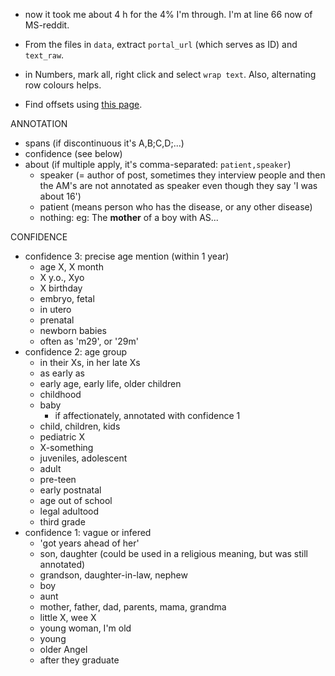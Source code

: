 * now it took me about 4 h for the 4% I'm through. I'm at line 66 now of MS-reddit.


* From the files in `data`, extract `portal_url` (which serves as ID) and `text_raw`.
* in Numbers, mark all, right click and select `wrap text`. Also, alternating row colours helps.
* Find offsets using [this page](https://mothereff.in/byte-counter). 

ANNOTATION   
* spans (if discontinuous it's A,B;C,D;...)
* confidence (see below)
* about (if multiple apply, it's comma-separated: `patient,speaker`)
  * speaker (= author of post, sometimes they interview people and then the AM's are not annotated as speaker even though they say 'I was about 16')
  * patient (means person who has the disease, or any other disease)
  * nothing: eg: The **mother** of a boy with AS...

CONFIDENCE
* confidence 3: precise age mention (within 1 year)
   * age X, X month
   * X y.o., Xyo
   * X birthday
   * embryo, fetal
   * in utero
   * prenatal
   * newborn babies
   * often as 'm29', or '29m'
* confidence 2: age group
   * in their Xs, in her late Xs
   * as early as
   * early age, early life, older children
   * childhood
   * baby
      * if affectionately, annotated with confidence 1
   * child, children, kids
   * pediatric X
   * X-something
   * juveniles, adolescent
   * adult
   * pre-teen
   * early postnatal
   * age out of school
   * legal adultood
   * third grade
* confidence 1: vague or infered
   * 'got years ahead of her'
   * son, daughter (could be used in a religious meaning, but was still annotated)
   * grandson, daughter-in-law, nephew
   * boy
   * aunt
   * mother, father, dad, parents, mama, grandma
   * little X, wee X
   * young woman, I'm old
   * young
   * older Angel
   * after they graduate
